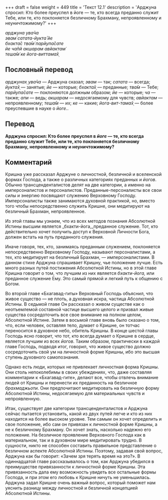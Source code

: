 +++
draft = false
weight = 449
title = 'Текст 12.1'
description = 'Арджуна спросил: Кто более преуспел в йоге — те, кто всегда преданно служит Тебе, или те, кто поклоняется безличному Брахману, непроявленному и неуничтожимому?'
+++

_арджуна ува̄ча  
эвам̇ сатата-йукта̄ йе  
бхакта̄с тва̄м̇ парйупа̄сате  
йе ча̄пй акшарам авйактам̇  
теша̄м̇ ке йога-виттама̄х̣_

## Пословный перевод

_арджунах̣_ _ува̄ча_ — Арджуна сказал; _эвам_ — так; _сатата_ — всегда; _йукта̄х̣_ — занятые; _йе_ — которые; _бхакта̄х̣_ — преданные; _тва̄м_ — Тебе; _парйупа̄сате_ — поклоняются должным образом; _йе_ — которые; _ча_ — также; _апи_ — ведь; _акшарам_ — недосягаемому для чувств; _авйактам_ — непроявленному; _теша̄м_ — их; _ке_ — какие; _йога_\-_вит_\-_тама̄х̣_ — более преуспевшие в науке о _йоге._.

## Перевод

**Арджуна спросил: Кто более преуспел в _йоге —_ те, кто всегда преданно служит Тебе, или те, кто поклоняется безличному Брахману, непроявленному и неуничтожимому?**

## Комментарий

Кришна уже рассказал Арджуне о личностной, безличной и вселенской формах Господа, а также о различных категориях преданных и _йогов_. Обычно трансценденталистов делят на две категории, а именно на имперсоналистов и персоналистов. Преданные-персоналисты все свои силы и энергию посвящают служению Верховному Господу. Имперсоналисты также занимаются духовной практикой, но, вместо того чтобы непосредственно служить Кришне, они медитируют на безличный Брахман, непроявленное.

Из этой главы мы узнаем, что из всех методов познания Абсолютной Истины высшим является _бхакти-йога,_преданное служение. Тот, кто действительно хочет получить доступ к Верховной Личности Бога, должен встать на путь преданного служения.

Иначе говоря, тех, кто, занимаясь преданным служением, поклоняется непосредственно Верховному Господу, называют персоналистами, а тех, кто медитирует на безличный Брахман, — имперсоналистами. В данном стихе Арджуна спрашивает Кришну, чье положение лучше. Есть много разных путей постижения Абсолютной Истины, но в этой главе Кришна говорит о том, что лучшим из них является _бхакти-йога,_ или преданное служение Ему. Это самый прямой и легкий путь к общению с Богом.

Во второй главе «Бхагавад-гиты» Верховный Господь объяснил, что живое существо — не плоть, а духовная искра, частица Абсолютной Истины. В седьмой главе Он рассказал о живом существе как о неотъемлемой составной частице высшего целого и призвал живые существа сосредоточить все свое внимание на полном целом, Абсолютной Истине. Затем в восьмой главе вновь было сказано о том, что, если человек, оставляя тело, думает о Кришне, он тотчас переносится в духовное небо, обитель Кришны. В конце шестой главы Господь ясно говорит, что тот, кто всегда думает о Кришне в сердце, является лучшим из всех _йогов_. Таким образом, практически в каждой главе Господь, подводя итог, говорил, что живое существо должно сосредоточить свой ум на личностной форме Кришны, ибо это высшая ступень духовного самопознания.

Однако есть люди, которых не привлекает личностная форма Кришны. Они столь непоколебимы в своих убеждениях, что, даже составляя комментарии к «Бхагавад-гите», делают все, чтобы отвлечь внимание людей от Кришны и перенести их преданность на безличное _брахмаджьоти_. Они предпочитают медитировать на безличную форму Абсолютной Истины, недосягаемую для материальных чувств и непроявленную.

Итак, существует две категории трансценденталистов и Арджуна сейчас пытается установить, какой из двух путей легче и кто из них находится на более высоком уровне. Тем самым он хочет определить и свое положение, ибо сам он привязан к личностной форме Кришны, а не к безличному Брахману. Он хочет знать, насколько надежно его положение. На безличное проявление Верховного Господа как в материальном, так и в духовном мире медитировать трудно. В сущности, никто не способен составить правильное представление о безличном аспекте Абсолютной Истины. Поэтому, задавая свой вопрос, Арджуна как бы говорит: «Зачем зря терять время на это?». В одиннадцатой главе рассказывалось о том, как Арджуна убедился в преимуществе привязанности к личностной форме Кришны. Эта привязанность дала ему возможность увидеть все остальные формы Господа, и при этом его любовь к Кришне ничуть не уменьшилась. Арджуна задал Кришне очень важный вопрос, который поможет нам уяснить разницу между личностной и безличной концепцией Абсолютной Истины.
